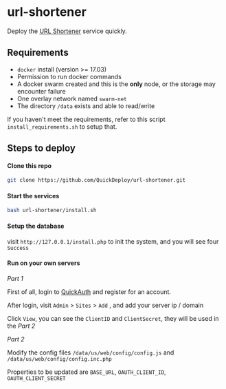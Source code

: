 # url-shortener

Deploy the [URL Shortener](https://github.com/newnius/short-link) service quickly.

## Requirements

  - `docker` install (version >= 17.03)
  - Permission to run docker commands
  - A docker swarm created and this is the **only** node, or the storage may encounter failure
  - One overlay network named `swarm-net`
  - The directory `/data` exists and able to read/write
  
If you haven't meet the requirements, refer to this script `install_requirements.sh` to setup that.

## Steps to deploy

#### Clone this repo

```bash
git clone https://github.com/QuickDeploy/url-shortener.git
```

#### Start the services

```bash
bash url-shortener/install.sh
```

#### Setup the database

visit `http://127.0.0.1/install.php` to init the system, and you will see four `Success`

#### Run on your own servers

*Part 1*

First of all, login to [QuickAuth](https://quickauth.newnius.com/) and register for an account.

After login, visit `Admin` > `Sites` > `Add` , and add your server ip / domain

Click `View`, you can see the `ClientID` and `ClientSecret`, they will be used in the *Part 2*

*Part 2*

Modify the config files `/data/us/web/config/config.js` and `/data/us/web/config/config.inc.php` 

Properties to be updated are `BASE_URL`, `OAUTH_CLIENT_ID`, `OAUTH_CLIENT_SECRET`